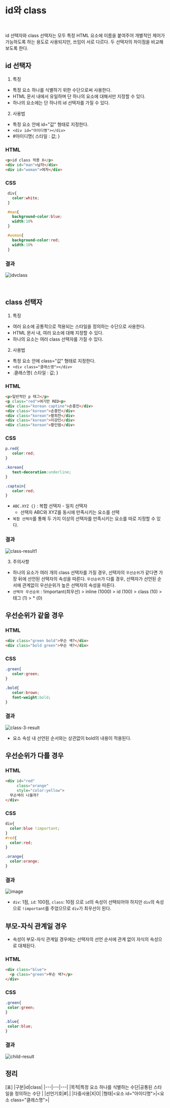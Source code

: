 # id와 class

<br>

id 선택자와 class 선택자는 모두 특정 HTML 요소에 이름을 붙여주어 개별적인 제어가 가능하도록 하는 용도로 사용되지만, 쓰임이 서로 다르다. 두 선택자의 차이점을 비교해보도록 한다.
<br>


## id 선택자

1. 특징

- 특정 요소 하나를 식별하기 위한 수단으로써 사용한다.
- HTML 문서 내에서 유일하며 단 하나의 요소에 대해서만 지정할 수 있다.
- 하나의 요소에는 단 하나의 id 선택자를 가질 수 있다.

2.  사용법

- 특정 요소 안에 id="값" 형태로 지정한다.
- `<div id="아이디명"></div>`
- #아이디명{ 스타일 : 값; }
### HTML
  ```html
  <p>id class 적용 X</p>
  <div id="man">남자</div>
  <div id="woman">여자</div>
  ```
 ### CSS
 ```css
  div{
    color:white;
  }

  #man{
    background-color:blue;
    width:10%
  }

  #woman{
    background-color:red;
    width:10%
  }
 ```
 ### 결과
  ![idvclass](https://github.com/fastcampus-fe-group7/TIL/assets/86473590/4dc66dfd-5c4e-4ee6-b268-99e29e7832df)

<br>

## class 선택자

1. 특징

- 여러 요소에 공통적으로 적용되는 스타일을 정의하는 수단으로 사용한다.
- HTML 문서 내, 여러 요소에 대해 지정할 수 있다.
- 하나의 요소는 여러 class 선택자를 가질 수 있다.

2. 사용법

- 특정 요소 안에 class="값" 형태로 지정한다.
- `<div class="클래스명"></div>`
- .클래스명{ 스타일 : 값; }

### HTML
```html
<p>일반적인 p 태그</p>
<p class="red">여기만 RED<p>
<div class="korean captine">손흥민</div>
<div class="korean">손흥민</div>
<div class="korean">황희찬</div>
<div class="korean">이강인</div>
<div class="korean">황인범</div>
```
  
 ### CSS
 ```css
p.red{
    color:red;
}

.korean{
    text-decoration:underline;
}

.captain{
    color:red;
}
 ```
  - `ABC.XYZ {}` : 복합 선택자 - 일치 선택자
    - 선택자 ABC와 XYZ를 동시에 만족시키는 요소를 선택
  - `복합 선택자`를 통해 두 가지 이상의 선택자를 만족시키는 요소를 따로 지정할 수 있다.
  
 ### 결과
  ![class-result1](https://github.com/fastcampus-fe-group7/TIL/assets/86473590/aaddb64f-9fe7-4a7c-8b77-ece48e3324ac)



  

3. 주의사항

- 하나의 요소가 여러 개의 class 선택자를 가질 경우, 선택자의 `우선순위`가 같다면 가장 뒤에 선언된 선택자의 속성을 따른다. `우선순위`가 다를 경우, 선택자가 선언된 순서에 관계없이 우선순위가 높은 선택자의 속성을 따른다.
- `선택자 우선순위` : !important(최우선) > inline (1000) > id (100) > class (10) > 태그 (1) > * (0)
  
## 우선순위가 같을 경우
 ### HTML
 ```html
 <div class="green bold">무슨 색?</div>
 <div class="bold green">무슨 색?</div>
 ```

 ### CSS
 ```css
 .green{  
    color:green;
 }

 .bold{
    color:brown;
    font-weight:bold;
 }

 ```

 ### 결과
  ![class-3-result](https://github.com/fastcampus-fe-group7/TIL/assets/86473590/9d9a935e-a7e5-4266-bc6c-75394572442e)
  
  -  요소 속성 내 선언된 순서와는 상관없이 bold의 내용이 적용된다.

## 우선순위가 다를 경우
### HTML
```html
<div id="red"
     class="orange"
     style="color:yellow">
  무슨색이 나올까?
</div>
```

### CSS
```css
div{
  color:blue !important;
}
#red{
  color:red;
}

.orange{
  color:orange;
}
```
### 결과
![image](https://github.com/unanbb/TIL/assets/86473590/bb4fb9c5-0d72-4442-867b-9ff77b4ec37e)

- `div`: 1점, `id`: 100점, `class`: 10점 으로  `id`의 속성이 선택되어야 하지만 `div`의 속성으로 `!important`를 주었으므로 `div`가 최우선이 된다.

## 부모-자식 관계일 경우
- 속성이 부모-자식 관계일 경우에는 선택자의 선언 순서에 관계 없이 자식의 속성으로 대체된다.
  
 ### HTML
```html
<div class="blue">
  <p class="green">무슨 색?</p>
</div>
```

 ### CSS
 ```css
 .green{
  color:green;
 }

 .blue{
  color:blue;
 }
 ```

 ### 결과
  ![child-result](https://github.com/fastcampus-fe-group7/TIL/assets/86473590/b119a93f-c4f9-483a-89f8-cd1a31469f83)

## 정리

[표]
|구분|id|class|
|---|---|---|
|목적|특정 요소 하나를 식별하는 수단|공통된 스타일을 정의하는 수단 |
|선언기호|#|.|
|다중사용|X|O|
|형태|<요소 id="아이디명">|<요소 class="클래스명">|
